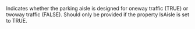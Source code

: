 Indicates whether the parking aisle is designed for oneway traffic (TRUE) or twoway traffic (FALSE). Should only be provided if the property IsAisle is set to TRUE.